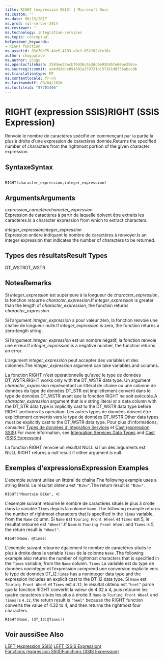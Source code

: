 ```yaml
---
title: RIGHT (expression SSIS) | Microsoft Docs
ms.custom: ''
ms.date: 06/13/2017
ms.prod: sql-server-2014
ms.reviewer: ''
ms.technology: integration-services
ms.topic: conceptual
helpviewer_keywords:
- RIGHT function
ms.assetid: 83e70e75-4be5-4783-a8cf-032f82afe16e
author: chugugrace
ms.author: chugu
ms.openlocfilehash: 2584ee33ecbf0436c4e3dc6e92b957e60ae396ce
ms.sourcegitcommit: ad4d92dce894592a259721a1571b1d8736abacdb
ms.translationtype: MT
ms.contentlocale: fr-FR
ms.lasthandoff: 08/04/2020
ms.locfileid: "87701406"
---
```

# <a name="right-ssis-expression"></a><span data-ttu-id="75f7c-102">RIGHT (expression SSIS)</span><span class="sxs-lookup"><span data-stu-id="75f7c-102">RIGHT (SSIS Expression)</span></span>
  <span data-ttu-id="75f7c-103">Renvoie le nombre de caractères spécifié en commençant par la partie la plus à droite d'une expression de caractères donnée.</span><span class="sxs-lookup"><span data-stu-id="75f7c-103">Returns the specified number of characters from the rightmost portion of the given character expression.</span></span>  
  
## <a name="syntax"></a><span data-ttu-id="75f7c-104">Syntaxe</span><span class="sxs-lookup"><span data-stu-id="75f7c-104">Syntax</span></span>  
  
```  
  
RIGHT(character_expression,integer_expression)  
```  
  
## <a name="arguments"></a><span data-ttu-id="75f7c-105">Arguments</span><span class="sxs-lookup"><span data-stu-id="75f7c-105">Arguments</span></span>  
 <span data-ttu-id="75f7c-106">*expression_caractère*</span><span class="sxs-lookup"><span data-stu-id="75f7c-106">*character_expression*</span></span>  
 <span data-ttu-id="75f7c-107">Expression de caractères à partir de laquelle doivent être extraits les caractères.</span><span class="sxs-lookup"><span data-stu-id="75f7c-107">Is a character expression from which to extract characters.</span></span>  
  
 <span data-ttu-id="75f7c-108">*integer_expression*</span><span class="sxs-lookup"><span data-stu-id="75f7c-108">*integer_expression*</span></span>  
 <span data-ttu-id="75f7c-109">Expression entière indiquant le nombre de caractères à renvoyer.</span><span class="sxs-lookup"><span data-stu-id="75f7c-109">Is an integer expression that indicates the number of characters to be returned.</span></span>  
  
## <a name="result-types"></a><span data-ttu-id="75f7c-110">Types des résultats</span><span class="sxs-lookup"><span data-stu-id="75f7c-110">Result Types</span></span>  
 <span data-ttu-id="75f7c-111">DT_WSTR</span><span class="sxs-lookup"><span data-stu-id="75f7c-111">DT_WSTR</span></span>  
  
## <a name="remarks"></a><span data-ttu-id="75f7c-112">Notes</span><span class="sxs-lookup"><span data-stu-id="75f7c-112">Remarks</span></span>  
 <span data-ttu-id="75f7c-113">Si *integer_expression* est supérieure à la longueur de *character_expression*, la fonction retourne *character_expression*.</span><span class="sxs-lookup"><span data-stu-id="75f7c-113">If *integer_expression* is greater than the length of *character_expression*, the function returns *character_expression*.</span></span>  
  
 <span data-ttu-id="75f7c-114">Si l’argument *integer_expression* a pour valeur zéro, la fonction renvoie une chaîne de longueur nulle.</span><span class="sxs-lookup"><span data-stu-id="75f7c-114">If *integer_expression* is zero, the function returns a zero-length string.</span></span>  
  
 <span data-ttu-id="75f7c-115">Si l’argument *integer_expression* est un nombre négatif, la fonction renvoie une erreur.</span><span class="sxs-lookup"><span data-stu-id="75f7c-115">If *integer_expression* is a negative number, the function returns an error.</span></span>  
  
 <span data-ttu-id="75f7c-116">L’argument *integer_expression* peut accepter des variables et des colonnes.</span><span class="sxs-lookup"><span data-stu-id="75f7c-116">The *integer_expression* argument can take variables and columns.</span></span>  
  
 <span data-ttu-id="75f7c-117">La fonction RIGHT n'est opérationnelle qu'avec le type de données DT_WSTR.</span><span class="sxs-lookup"><span data-stu-id="75f7c-117">RIGHT works only with the DT_WSTR data type.</span></span> <span data-ttu-id="75f7c-118">Un argument *character_expression* représentant un littéral de chaîne ou une colonne de données du type de données DT_STR est implicitement converti dans le type de données DT_WSTR avant que la fonction RIGHT ne soit exécutée.</span><span class="sxs-lookup"><span data-stu-id="75f7c-118">A *character_expression* argument that is a string literal or a data column with the DT_STR data type is implicitly cast to the DT_WSTR data type before RIGHT performs its operation.</span></span> <span data-ttu-id="75f7c-119">Les autres types de données doivent être explicitement convertis vers le type de données DT_WSTR.</span><span class="sxs-lookup"><span data-stu-id="75f7c-119">Other data types must be explicitly cast to the DT_WSTR data type.</span></span> <span data-ttu-id="75f7c-120">Pour plus d’informations, consultez [Types de données d’Integration Services](../data-flow/integration-services-data-types.md) et [Cast &#40;expression SSIS&#41;](cast-ssis-expression.md).</span><span class="sxs-lookup"><span data-stu-id="75f7c-120">For more information, see [Integration Services Data Types](../data-flow/integration-services-data-types.md) and [Cast &#40;SSIS Expression&#41;](cast-ssis-expression.md).</span></span>  
  
 <span data-ttu-id="75f7c-121">La fonction RIGHT renvoie un résultat NULL si l'un des arguments est NULL.</span><span class="sxs-lookup"><span data-stu-id="75f7c-121">RIGHT returns a null result if either argument is null.</span></span>  
  
## <a name="expression-examples"></a><span data-ttu-id="75f7c-122">Exemples d'expressions</span><span class="sxs-lookup"><span data-stu-id="75f7c-122">Expression Examples</span></span>  
 <span data-ttu-id="75f7c-123">L'exemple suivant utilise un littéral de chaîne.</span><span class="sxs-lookup"><span data-stu-id="75f7c-123">The following example uses a string literal.</span></span> <span data-ttu-id="75f7c-124">Le résultat obtenu est `"Bike"`.</span><span class="sxs-lookup"><span data-stu-id="75f7c-124">The return result is `"Bike"`.</span></span>  
  
```  
RIGHT("Mountain Bike", 4)  
```  
  
 <span data-ttu-id="75f7c-125">L'exemple suivant retourne le nombre de caractères situés le plus à droite dans la variable `Times` depuis la colonne `Name` .</span><span class="sxs-lookup"><span data-stu-id="75f7c-125">The following example returns the number of rightmost characters that is specified in the `Times` variable, from the `Name` column.</span></span> <span data-ttu-id="75f7c-126">Si `Name` est `Touring Front Wheel` et `Times` est 5, le résultat retourné est `"Wheel"`.</span><span class="sxs-lookup"><span data-stu-id="75f7c-126">If `Name` is `Touring Front Wheel` and `Times` is 5, the return result is `"Wheel"`.</span></span>  
  
```  
RIGHT(Name, @Times)  
```  
  
 <span data-ttu-id="75f7c-127">L'exemple suivant retourne également le nombre de caractères situés le plus à droite dans la variable `Times` de la colonne `Name` .</span><span class="sxs-lookup"><span data-stu-id="75f7c-127">The following example also returns the number of rightmost characters that is specified in the `Times` variable, from the `Name` column.</span></span> <span data-ttu-id="75f7c-128">`Times` La variable est du type de données noninteger et l’expression comprend une conversion explicite vers le type de données DT_I2.</span><span class="sxs-lookup"><span data-stu-id="75f7c-128">`Times` has a noninteger data type and the expression includes an explicit cast to the DT_I2 data type.</span></span> <span data-ttu-id="75f7c-129">Si `Name` est `Touring Front Wheel` et `Times` est `4.32`, le résultat obtenu est `"heel"` parce que la fonction RIGHT convertit la valeur de 4.32 à 4, puis retourne les quatre caractères situés les plus à droite.</span><span class="sxs-lookup"><span data-stu-id="75f7c-129">If `Name` is `Touring Front Wheel` and `Times` is `4.32`, the return result is `"heel"` because the RIGHT function converts the value of 4.32 to 4, and then returns the rightmost four characters.</span></span>  
  
```  
RIGHT(Name, (DT_I2)@Times))  
```  
  
## <a name="see-also"></a><span data-ttu-id="75f7c-130">Voir aussi</span><span class="sxs-lookup"><span data-stu-id="75f7c-130">See Also</span></span>  
 <span data-ttu-id="75f7c-131">[LEFT &#40;expression SSIS&#41;](left-ssis-expression.md) </span><span class="sxs-lookup"><span data-stu-id="75f7c-131">[LEFT &#40;SSIS Expression&#41;](left-ssis-expression.md) </span></span>  
 [<span data-ttu-id="75f7c-132">Fonctions &#40;expression SSIS&#41;</span><span class="sxs-lookup"><span data-stu-id="75f7c-132">Functions &#40;SSIS Expression&#41;</span></span>](functions-ssis-expression.md)  
  
  
